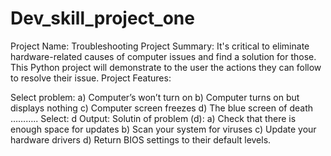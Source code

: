 # Dev_skill_project_one
Project Name: Troubleshooting
Project Summary: It's critical to eliminate hardware-related causes of computer issues and find a solution for those. This Python project will demonstrate to the user the actions they can follow to resolve their issue.
Project Features:

Select problem:
a) Computer’s won’t turn on
b)  Computer turns on but displays nothing
c) Computer screen freezes
d) The blue screen of death
………..
Select: d
Output:
Solutin of problem (d):
a)  Check that there is enough space for updates
b) Scan your system for viruses
c) Update your hardware drivers
d) Return BIOS settings to their default levels.
